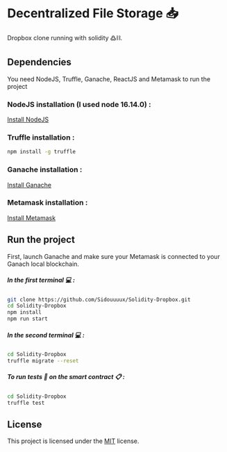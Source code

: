 # Decentralized File Storage :inbox_tray:

Dropbox clone running with solidity ߷⛓️.

## Dependencies

You need NodeJS, Truffle, Ganache, ReactJS and Metamask to run the project

### NodeJS installation (I used node 16.14.0) : 
[Install NodeJS](https://nodejs.org/en/)

### Truffle installation : 
```bash
npm install -g truffle
```
### Ganache installation : 
[Install Ganache](https://trufflesuite.com/ganache/?utm_source=devportal)

### Metamask installation : 
[Install Metamask](https://metamask.io/)


## Run the project
First, launch Ganache and make sure your Metamask is connected to your Ganach local blockchain.

##### In the first terminal :computer: :
```bash
git clone https://github.com/Sidouuuux/Solidity-Dropbox.git
cd Solidity-Dropbox
npm install
npm run start
```

##### In the second terminal :computer: :
```bash
cd Solidity-Dropbox
truffle migrate --reset
```

##### To run tests 🧪 on the smart contract 📋 :
```bash
cd Solidity-Dropbox
truffle test
```

## License
This project is licensed under the [MIT](https://choosealicense.com/licenses/mit/) license.
